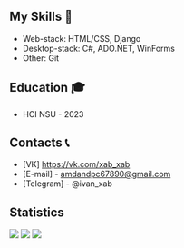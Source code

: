 

## My Skills 🔨
- Web-stack: HTML/CSS, Django
- Desktop-stack: C#, ADO.NET, WinForms
- Other: Git

## Education 🎓
- HCI NSU - 2023

## Contacts 📞
- [VK] https://vk.com/xab_xab
- [E-mail] - amdandpc67890@gmail.com
- [Telegram] - @ivan_xab

## Statistics
 
![](https://github-profile-summary-cards.vercel.app/api/cards/profile-details?username=IvanXablin&theme=solarized_dark)
![](https://github-profile-summary-cards.vercel.app/api/cards/repos-per-language?username=IvanXablin&theme=solarized_dark)
![](https://github-profile-summary-cards.vercel.app/api/cards/stats?username=IvanXablin&theme=solarized_dark)


